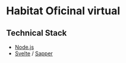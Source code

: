 # Habitat Oficinal virtual

## Technical Stack

- [Node.js](https://nodejs.org)
- [Svelte](https://svelte.dev/) / [Sapper](https://sapper.svelte.dev/)
